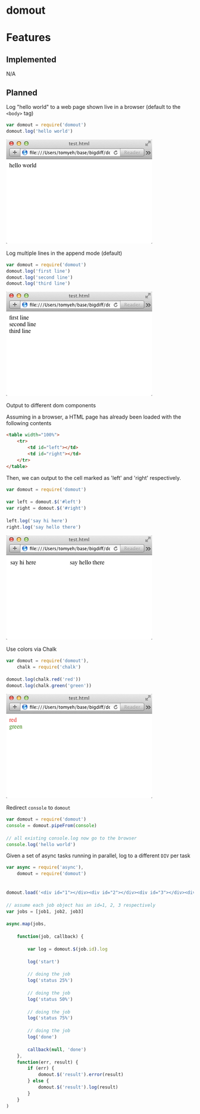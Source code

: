 # domout




# Features

## Implemented

N/A

## Planned

Log "hello world" to a web page shown live in a browser (default to the `<body>` tag)

```javascript
var domout = require('domout')
domout.log('hello world')
```

![hello](helloworld.png)

Log multiple lines in the append mode (default)

```javascript
var domout = require('domout')
domout.log('first line')
domout.log('second line')
domout.log('third line')
```

![append](append.png)

Output to different dom components

Assuming in a browser, a HTML page has already been loaded with the following contents

```html
<table width="100%">
	<tr>
		<td id="left"></td>
		<td id="right"></td>
	</tr>
</table>
```

Then, we can output to the cell marked as 'left' and 'right' respectively.

```javascript
var domout = require('domout')

var left = domout.$('#left')
var right = domout.$('#right')

left.log('say hi here')
right.log('say hello there')
```

![leftright](leftright.png)

Use colors via Chalk

```javascript
var domout = require('domout'),
	chalk = require('chalk')
	
domout.log(chalk.red('red'))
domout.log(chalk.green('green'))
```

![chalk](chalk.png)

Redirect `console` to `domout`

```javascript
var domout = require('domout')
console = domout.pipeFrom(console)

// all existing console.log now go to the browser
console.log('hello world')
```

Given a set of async tasks running in parallel, log to a different `DIV` per task

```javascript
var async = require('async'),
    domout = require('domout')


domout.load('<div id="1"></div><div id="2"></div><div id="3"></div><div id="result"></div>')

// assume each job object has an id=1, 2, 3 respectively
var jobs = [job1, job2, job3]

async.map(jobs,

    function(job, callback) {

        var log = domout.$(job.id).log

        log('start')

        // doing the job
        log('status 25%')

        // doing the job
        log('status 50%')

        // doing the job
        log('status 75%')

        // doing the job
        log('done')

        callback(null, 'done')
    },
    function(err, result) {
        if (err) {
            domout.$('result').error(result)
        } else {
            domout.$('result').log(result)
        }
    }
)
```